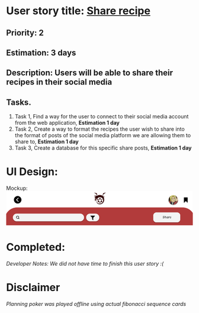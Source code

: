 # User story title: [Share recipe](https://trello.com/c/4cQa3DTq)

## Priority: 2

## Estimation: 3 days

## Description: Users will be able to share their recipes in their social media

## Tasks.

1. Task 1, Find a way for the user to connect to their social media account from the web application, **Estimation 1 day**
2. Task 2, Create a way to format the recipes the user wish to share into the format of posts of the social media platform we are allowing them to share to, **Estimation 1 day**
3. Task 3, Create a database for this specific share posts, **Estimation 1 day**


# UI Design:
Mockup:
<img src="../user_stories/user_stories_images/us11/Mockup.png">

# Completed:
*Developer Notes: We did not have time to finish this user story :(*

# Disclaimer
<i> Planning poker was played offline using actual fibonacci sequence cards </i>